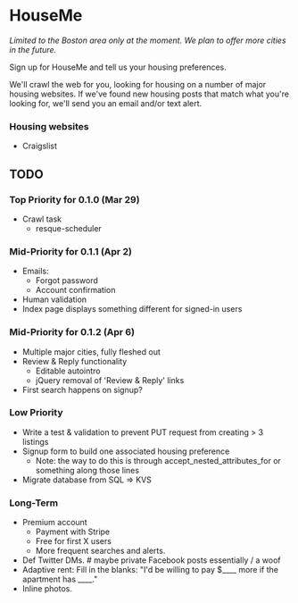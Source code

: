 HouseMe
=======

*Limited to the Boston area only at the moment. We plan to offer more cities in the future.*

Sign up for HouseMe and tell us your housing preferences.  

We'll crawl the web for you, looking for housing on a number of major housing websites. If we've found new housing posts that match what you're looking for, we'll send you an email and/or text alert.

### Housing websites
+ Craigslist


TODO
----------------

### Top Priority for 0.1.0 (Mar 29)

+ Crawl task
  + resque-scheduler


### Mid-Priority for 0.1.1 (Apr 2)

+ Emails:
  + Forgot password
  + Account confirmation
+ Human validation
+ Index page displays something different for signed-in users

### Mid-Priority for 0.1.2 (Apr 6)

+ Multiple major cities, fully fleshed out
+ Review & Reply functionality
  + Editable autointro
  + jQuery removal of 'Review & Reply' links
+ First search happens on signup?


### Low Priority

+ Write a test & validation to prevent PUT request from creating > 3 listings
+ Signup form to build one associated housing preference
  + Note: the way to do this is through accept_nested_attributes_for or something along those lines  
+ Migrate database from SQL => KVS


### Long-Term

+ Premium account
  + Payment with Stripe
  + Free for first X users
  + More frequent searches and alerts.
+ Def Twitter DMs. # maybe private Facebook posts essentially / a woof
+ Adaptive rent: Fill in the blanks: "I'd be willing to pay $____ more if the apartment has ____."
+ Inline photos.
